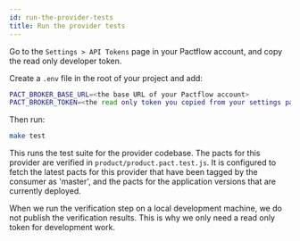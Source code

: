 ```yaml
---
id: run-the-provider-tests
title: Run the provider tests
---
```



Go to the `Settings > API Tokens` page in your Pactflow account, and copy the read only developer token.

Create a `.env` file in the root of your project and add:

```bash
PACT_BROKER_BASE_URL=<the base URL of your Pactflow account>
PACT_BROKER_TOKEN=<the read only token you copied from your settings page>
```

Then run:

```bash
make test
```

This runs the test suite for the provider codebase. The pacts for this provider are verified in `product/product.pact.test.js`. It is configured to fetch the latest pacts for this provider that have been tagged by the consumer as 'master', and the pacts for the application versions that are currently deployed.

When we run the verification step on a local development machine, we do not publish the verification results. This is why we only need a read only token for development work.
